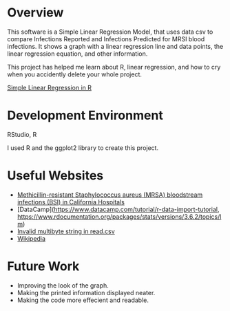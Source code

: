 # Overview

This software is a Simple Linear Regression Model, that uses data csv to compare Infections Reported and Infections Predicted for MRSI blood infections. It shows a graph with a linear regression line and data points, the linear regression equation, and other information. 

This project has helped me learn about R, linear regression, and how to cry when you accidently delete your whole project. 

[Simple Linear Regression in R](https://youtu.be/Yp7UhK5buwQ)

# Development Environment

RStudio, R

I used R and the ggplot2 library to create this project.

# Useful Websites

- [Methicillin-resistant Staphylococcus aureus (MRSA) bloodstream infections (BSI) in California Hospitals](https://catalog.data.gov/dataset/methicillin-resistant-staphylococcus-aureus-mrsa-bloodstream-infections-bsi-in-california--cf5ab)
- [DataCamp](https://www.datacamp.com/tutorial/r-data-import-tutorial, https://www.rdocumentation.org/packages/stats/versions/3.6.2/topics/lm)
- [Invalid multibyte string in read.csv](https://stackoverflow.com/questions/14363085/invalid-multibyte-string-in-read-csv)
- [Wikipedia](https://en.wikipedia.org/wiki/Simple_linear_regression) 

# Future Work

- Improving the look of the graph.
- Making the printed information displayed neater.
- Making the code more effecient and readable.